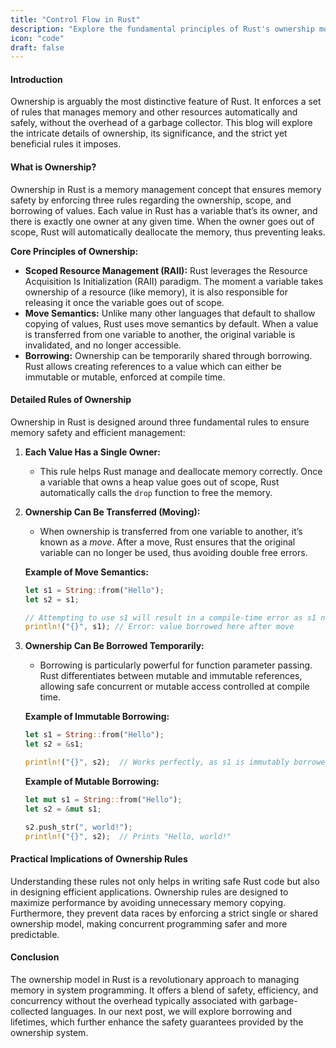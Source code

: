 ```yaml
---
title: "Control Flow in Rust"
description: "Explore the fundamental principles of Rust's ownership model in this detailed post, covering the mechanics of ownership transfer, borrowing, and the crucial rules that ensure memory safety and efficient resource management."
icon: "code"
draft: false
---
```


#### Introduction

Ownership is arguably the most distinctive feature of Rust. It enforces a set of rules that manages memory and other resources automatically and safely, without the overhead of a garbage collector. This blog will explore the intricate details of ownership, its significance, and the strict yet beneficial rules it imposes.

#### What is Ownership?

Ownership in Rust is a memory management concept that ensures memory safety by enforcing three rules regarding the ownership, scope, and borrowing of values. Each value in Rust has a variable that’s its owner, and there is exactly one owner at any given time. When the owner goes out of scope, Rust will automatically deallocate the memory, thus preventing leaks.

**Core Principles of Ownership:**
- **Scoped Resource Management (RAII):** Rust leverages the Resource Acquisition Is Initialization (RAII) paradigm. The moment a variable takes ownership of a resource (like memory), it is also responsible for releasing it once the variable goes out of scope.
- **Move Semantics:** Unlike many other languages that default to shallow copying of values, Rust uses move semantics by default. When a value is transferred from one variable to another, the original variable is invalidated, and no longer accessible.
- **Borrowing:** Ownership can be temporarily shared through borrowing. Rust allows creating references to a value which can either be immutable or mutable, enforced at compile time.

#### Detailed Rules of Ownership

Ownership in Rust is designed around three fundamental rules to ensure memory safety and efficient management:

1. **Each Value Has a Single Owner:**
   - This rule helps Rust manage and deallocate memory correctly. Once a variable that owns a heap value goes out of scope, Rust automatically calls the `drop` function to free the memory.

2. **Ownership Can Be Transferred (Moving):**
   - When ownership is transferred from one variable to another, it’s known as a _move_. After a move, Rust ensures that the original variable can no longer be used, thus avoiding double free errors.
   
   **Example of Move Semantics:**
   ```rust
   let s1 = String::from("Hello");
   let s2 = s1;

   // Attempting to use s1 will result in a compile-time error as s1 no longer holds the value.
   println!("{}", s1); // Error: value borrowed here after move
   ```

3. **Ownership Can Be Borrowed Temporarily:**
   - Borrowing is particularly powerful for function parameter passing. Rust differentiates between mutable and immutable references, allowing safe concurrent or mutable access controlled at compile time.
   
   **Example of Immutable Borrowing:**
   ```rust
   let s1 = String::from("Hello");
   let s2 = &s1;

   println!("{}", s2);  // Works perfectly, as s1 is immutably borrowed by s2.
   ```

   **Example of Mutable Borrowing:**
   ```rust
   let mut s1 = String::from("Hello");
   let s2 = &mut s1;

   s2.push_str(", world!");
   println!("{}", s2);  // Prints "Hello, world!"
   ```

#### Practical Implications of Ownership Rules

Understanding these rules not only helps in writing safe Rust code but also in designing efficient applications. Ownership rules are designed to maximize performance by avoiding unnecessary memory copying. Furthermore, they prevent data races by enforcing a strict single or shared ownership model, making concurrent programming safer and more predictable.

#### Conclusion

The ownership model in Rust is a revolutionary approach to managing memory in system programming. It offers a blend of safety, efficiency, and concurrency without the overhead typically associated with garbage-collected languages. In our next post, we will explore borrowing and lifetimes, which further enhance the safety guarantees provided by the ownership system.